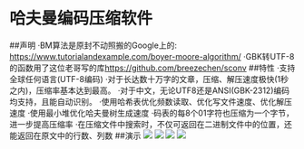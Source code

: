 # 哈夫曼编码压缩软件
##声明
·BM算法是原封不动照搬的Google上的: <https://www.tutorialandexample.com/boyer-moore-algorithm/>
	·GBK转UTF-8的函数用了这位老哥写的库<https://github.com/breezechen/sconv>
##特性
·支持全球任何语言(UTF-8编码)
	·对于长达数十万字的文章，压缩、解压速度极快(1秒之内)，压缩率基本达到最高。
	·对于中文，无论UTF8还是ANSI(GBK-2312)编码均支持，且能自动识别。
	·使用哈希表优化频数读取、优化写文件速度、优化解压速度
	·使用最小堆优化哈夫曼树生成速度
	·码表的每8个01字符也压缩为一个字节，进一步提高压缩率
	·在压缩文件中搜索时，不仅可返回在二进制文件中的位置，还能返回在原文中的行数、列数
##演示
[![](http://shrike.site/pic/红楼梦.png)](http://shrike.site/pic/红楼梦.png)
[![](http://shrike.site/pic/三体.png)](http://shrike.site/pic/三体.png)
[![](http://shrike.site/pic/三体找水滴.png)](http://shrike.site/pic/三体找水滴.png)
[![](http://shrike.site/pic/挪威的森林.png)](http://shrike.site/pic/挪威的森林.png)
